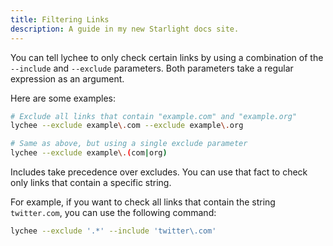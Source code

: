 ```yaml
---
title: Filtering Links
description: A guide in my new Starlight docs site.
---
```


You can tell lychee to only check certain links by using a combination of the
`--include` and `--exclude` parameters. Both parameters take a regular
expression as an argument.

Here are some examples:

```bash
# Exclude all links that contain "example.com" and "example.org"
lychee --exclude example\.com --exclude example\.org

# Same as above, but using a single exclude parameter
lychee --exclude example\.(com|org)
```

Includes take precedence over excludes.
You can use that fact to check only links that contain a specific string.

For example, if you want to check all links that contain the string `twitter.com`,
you can use the following command:

```bash
lychee --exclude '.*' --include 'twitter\.com'
```

